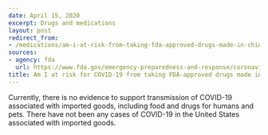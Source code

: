 ```yaml
---
date: April 15, 2020
excerpt: Drugs and medications
layout: post
redirect_from:
- /medications/am-i-at-risk-from-taking-fda-approved-drugs-made-in-china/
sources:
- agency: fda
  url: https://www.fda.gov/emergency-preparedness-and-response/coronavirus-disease-2019-covid-19/coronavirus-disease-2019-covid-19-frequently-asked-questions
title: Am I at risk for COVID-19 from taking FDA-approved drugs made in China?
---
```


Currently, there is no evidence to support transmission of COVID-19 associated with imported goods, including food and drugs for humans and pets. There have not been any cases of COVID-19 in the United States associated with imported goods.